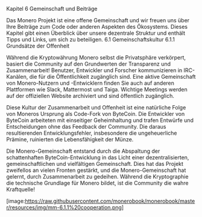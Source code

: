 Kapitel 6
Gemeinschaft und Beiträge

Das Monero Projekt ist eine offene Gemeinschaft und wir freuen uns über Ihre Beiträge zum Code oder anderen Aspekten des Ökosystems. Dieses Kapitel gibt einen Überblick über unsere dezentrale Struktur und enthält Tipps und Links, um sich zu beteiligen.
6.1 Gemeinschaftskultur
6.1.1 Grundsätze der Offenheit

Während die Kryptowährung Monero selbst die Privatsphäre verkörpert, basiert die Community auf den Grundwerten der Transparenz und Zusammenarbeit! Benutzer, Entwickler und Forscher kommunizieren in IRC-Kanälen, die für die Öffentlichkeit zugänglich sind. Eine aktive Gemeinschaft von Monero-Nutzern und -Entwicklern finden Sie auch auf anderen Plattformen wie Slack, Mattermost und Taiga. Wichtige Meetings werden auf der offiziellen Website archiviert und sind öffentlich zugänglich.

Diese Kultur der Zusammenarbeit und Offenheit ist eine natürliche Folge von Moneros Ursprung als Code-Fork von ByteCoin. Die Entwickler von ByteCoin arbeiteten mit einseitiger Geheimhaltung und trafen Entwürfe und Entscheidungen ohne das Feedback der Community. Die daraus resultierenden Entwicklungsfehler, insbesondere die ungeheuerliche Prämine, ruinierten die Lebensfähigkeit der Münze.

Die Monero-Gemeinschaft entstand durch die Abspaltung der schattenhaften ByteCoin-Entwicklung in das Licht einer dezentralisierten, gemeinschaftlichen und vielfältigen Gemeinschaft. Dies hat das Projekt zweifellos an vielen Fronten gestärkt, und die Monero-Gemeinschaft hat gelernt, durch Zusammenarbeit zu gedeihen. Während die Kryptographie die technische Grundlage für Monero bildet, ist die Community die wahre Kraftquelle!

[image:https://raw.githubusercontent.com/monerobook/monerobook/master/resources/img/mm-6.1.1%20cooperation.png]
